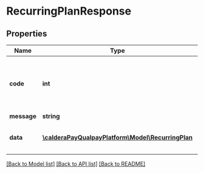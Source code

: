 # RecurringPlanResponse

## Properties
Name | Type | Description | Notes
------------ | ------------- | ------------- | -------------
**code** | **int** | Response code from API. 0 indicates success. Refer to &lt;a href&#x3D;\&quot;/developer/api/reference#api-response-codes\&quot;target&#x3D;\&quot;_blank\&quot;&gt;Platform API Response Codes&lt;/a&gt; for entire list of return codes. | 
**message** | **string** | A short description of the API response code. | 
**data** | [**\calderaPayQualpayPlatform\Model\RecurringPlan**](RecurringPlan.md) | If request is successful, this field will contain the response resource. If there are input validation errors i.e, the  code is 2, this field may contain a list of fields that failed the validation. | 

[[Back to Model list]](../README.md#documentation-for-models) [[Back to API list]](../README.md#documentation-for-api-endpoints) [[Back to README]](../README.md)


